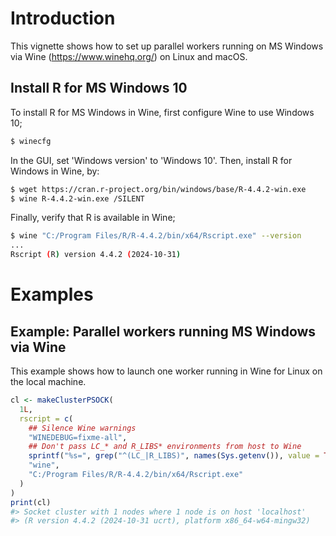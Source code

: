<!--
%\VignetteIndexEntry{parallelly: Parallel Workers Running MS Windows via Wine}
%\VignetteAuthor{Henrik Bengtsson}
%\VignetteKeyword{R}
%\VignetteKeyword{package}
%\VignetteKeyword{vignette}
%\VignetteEngine{parallelly::selfonly}
-->


# Introduction

This vignette shows how to set up parallel workers running on MS
Windows via Wine (<https://www.winehq.org/>) on Linux and macOS.

## Install R for MS Windows 10

To install R for MS Windows in Wine, first configure Wine to use
Windows 10;

```sh
$ winecfg
```

In the GUI, set 'Windows version' to 'Windows 10'. Then, install R for
Windows in Wine, by:

```sh
$ wget https://cran.r-project.org/bin/windows/base/R-4.4.2-win.exe
$ wine R-4.4.2-win.exe /SILENT
```

Finally, verify that R is available in Wine;

```sh
$ wine "C:/Program Files/R/R-4.4.2/bin/x64/Rscript.exe" --version
...
Rscript (R) version 4.4.2 (2024-10-31)
```


# Examples

## Example: Parallel workers running MS Windows via Wine

This example shows how to launch one worker running in Wine for Linux
on the local machine.

```r
cl <- makeClusterPSOCK(
  1L,
  rscript = c(
    ## Silence Wine warnings
    "WINEDEBUG=fixme-all",
    ## Don't pass LC_* and R_LIBS* environments from host to Wine
    sprintf("%s=", grep("^(LC_|R_LIBS)", names(Sys.getenv()), value = TRUE)),
    "wine",
    "C:/Program Files/R/R-4.4.2/bin/x64/Rscript.exe"
  )
)
print(cl)
#> Socket cluster with 1 nodes where 1 node is on host 'localhost'
#> (R version 4.4.2 (2024-10-31 ucrt), platform x86_64-w64-mingw32)
```
